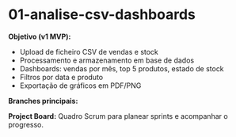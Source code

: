 # 01-analise-csv-dashboards

**Objetivo (v1 MVP):**  
- Upload de ficheiro CSV de vendas e stock  
- Processamento e armazenamento em base de dados  
- Dashboards: vendas por mês, top 5 produtos, estado de stock  
- Filtros por data e produto  
- Exportação de gráficos em PDF/PNG

**Branches principais:**  

**Project Board:**
Quadro Scrum para planear sprints e acompanhar o progresso.
